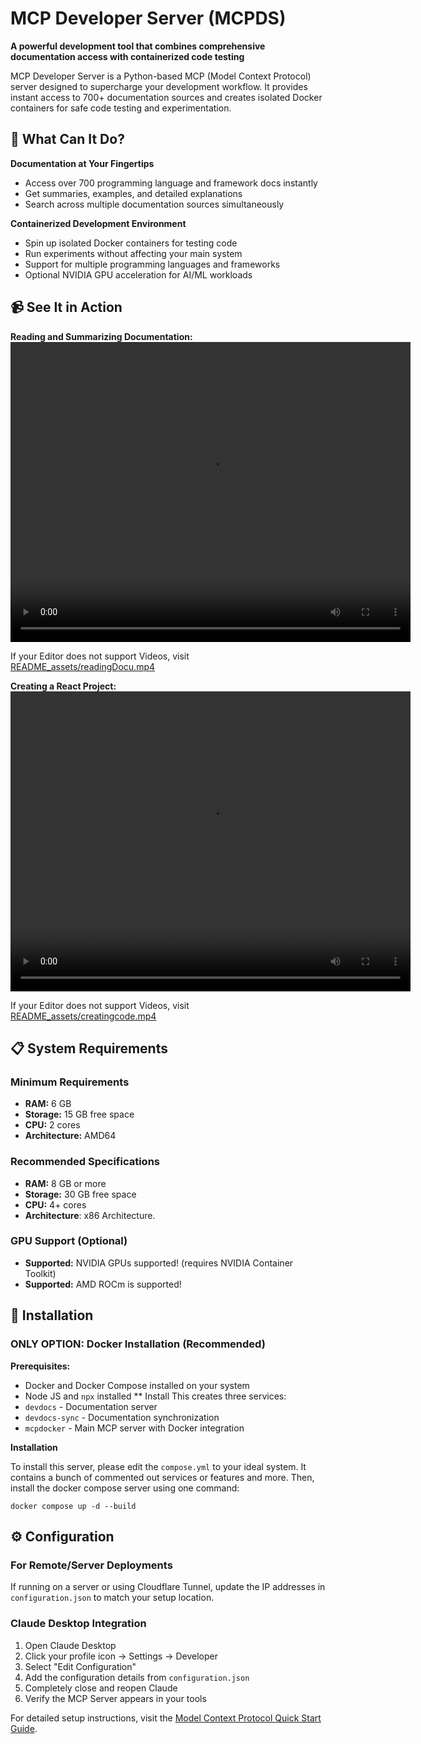 # MCP Developer Server (MCPDS)

**A powerful development tool that combines comprehensive documentation access with containerized code testing**

MCP Developer Server is a Python-based MCP (Model Context Protocol) server designed to supercharge your development workflow. It provides instant access to 700+ documentation sources and creates isolated Docker containers for safe code testing and experimentation.

## 🚀 What Can It Do?

**Documentation at Your Fingertips**
- Access over 700 programming language and framework docs instantly
- Get summaries, examples, and detailed explanations
- Search across multiple documentation sources simultaneously

**Containerized Development Environment**
- Spin up isolated Docker containers for testing code
- Run experiments without affecting your main system
- Support for multiple programming languages and frameworks
- Optional NVIDIA GPU acceleration for AI/ML workloads

## 📹 See It in Action

**Reading and Summarizing Documentation:**
<video width="640" height="480" controls>
    <source type="video/mp4" src="README_assets/ReadingDocu.mp4">
</video>

If your Editor does not support Videos, visit [README_assets/readingDocu.mp4](README_assets/readingDocu.mp4)


**Creating a React Project:**
<video width="640" height="480" controls>
    <source type="video/mp4" src="README_assets/creatingcode.mp4">
</video>

If your Editor does not support Videos, visit [README_assets/creatingcode.mp4](README_assets/creatingcode.mp4)


## 📋 System Requirements

### Minimum Requirements
- **RAM:** 6 GB
- **Storage:** 15 GB free space
- **CPU:** 2 cores
- **Architecture:** AMD64 

### Recommended Specifications
- **RAM:** 8 GB or more
- **Storage:** 30 GB free space
- **CPU:** 4+ cores
- **Architecture**: x86 Architecture.

### GPU Support (Optional)
- **Supported:** NVIDIA GPUs supported!  (requires NVIDIA Container Toolkit)
- **Supported:** AMD ROCm is supported!

## 🔧 Installation

### ONLY OPTION: Docker Installation (Recommended)

**Prerequisites:**


- Docker and Docker Compose installed on your system
- Node JS and `npx` installed
** Install
This creates three services:
- `devdocs` - Documentation server
- `devdocs-sync` - Documentation synchronization
- `mcpdocker` - Main MCP server with Docker integration


**Installation**


To install this server, please edit the `compose.yml` to your ideal system. It contains a bunch of commented out services or features and more.
Then, install the docker compose server using one command:
```shell
docker compose up -d --build
```

## ⚙️ Configuration

### For Remote/Server Deployments
If running on a server or using Cloudflare Tunnel, update the IP addresses in `configuration.json` to match your setup location.

### Claude Desktop Integration
1. Open Claude Desktop
2. Click your profile icon → Settings → Developer
3. Select "Edit Configuration"
4. Add the configuration details from `configuration.json`
5. Completely close and reopen Claude
6. Verify the MCP Server appears in your tools

For detailed setup instructions, visit the [Model Context Protocol Quick Start Guide](http://modelcontextprotocol.io/quickstart/user).


